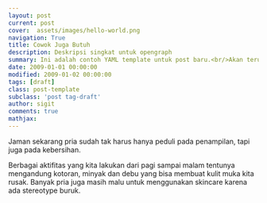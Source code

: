 ```yaml
---
layout: post
current: post
cover:  assets/images/hello-world.png
navigation: True
title: Cowok Juga Butuh
description: Deskripsi singkat untuk opengraph
summary: Ini adalah contoh YAML template untuk post baru.<br/>Akan terus diupdate tergantung kebutuhan dan versi terbaru.
date: 2009-01-01 00:00:00
modified: 2009-01-02 00:00:00
tags: [draft]
class: post-template
subclass: 'post tag-draft'
author: sigit
comments: true
mathjax:
---
```


Jaman sekarang pria sudah tak harus hanya peduli pada penampilan, tapi juga pada kebersihan.

Berbagai aktifitas yang kita lakukan dari pagi sampai malam tentunya mengandung kotoran, minyak dan debu yang bisa membuat kulit muka kita rusak. Banyak pria juga masih malu untuk menggunakan skincare karena ada stereotype buruk.
